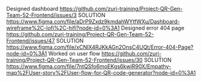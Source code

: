 Designed dashboard https://github.com/zuri-training/Project-QR-Gen-Team-52-Frontend/issues/3         SOLUTION https://www.figma.com/file/aDrP9Zxdz9kmdahWYtfWXu/Dashboard-wireframe%2C-lofi%2C-hifi?node-id=0%3A1
Designed error 404 page https://github.com/zuri-training/Project-QR-Gen-Team-52-Frontend/issues/47   SOLUTION https://www.figma.com/file/xCNIX4RJKkAGn2OnsC4UQt/Error-404-Page?node-id=0%3A1
Worked on user flow https://github.com/zuri-training/Project-QR-Gen-Team-52-Frontend/issues/30       SOLUTION https://www.figma.com/file/7ntQSfo6moEKgs6kwiR90X/Empathy-map%2FUser-story%2FUser-flow-for-QR-code-generator?node-id=0%3A1
